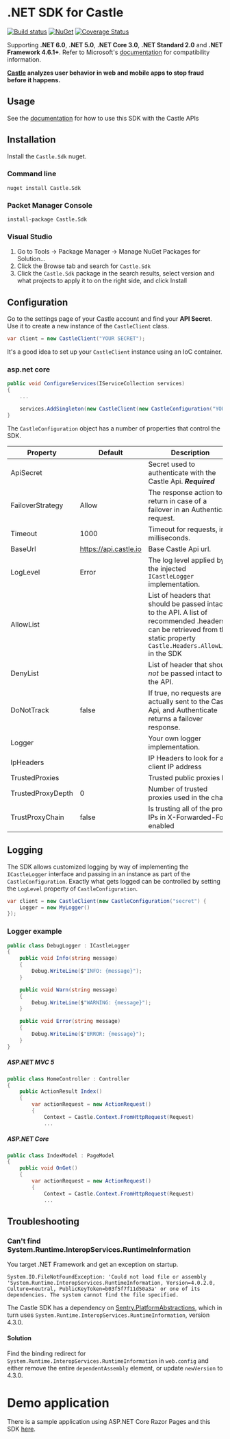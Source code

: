 # .NET SDK for Castle

[![Build status](https://ci.appveyor.com/api/projects/status/rf0304hhym6k7d7s/branch/master?svg=true)](https://ci.appveyor.com/project/DevTools/castle-dotnet)
[![NuGet](https://img.shields.io/nuget/v/castle.sdk.svg)](https://www.nuget.org/packages/Castle.Sdk/)
[![Coverage Status](https://coveralls.io/repos/github/castle/castle-dotnet/badge.svg?branch=master)](https://coveralls.io/github/castle/castle-dotnet?branch=master)

Supporting **.NET 6.0**, **.NET 5.0**, **.NET Core 3.0**, **.NET Standard 2.0** and **.NET Framework 4.6.1+**. Refer to Microsoft's [documentation](https://docs.microsoft.com/en-us/dotnet/standard/net-standard) for compatibility information.

**[Castle](https://castle.io) analyzes user behavior in web and mobile apps to stop fraud before it happens.**

## Usage

See the [documentation](https://docs.castle.io) for how to use this SDK with the Castle APIs

## Installation

Install the `Castle.Sdk` nuget.

### Command line

    nuget install Castle.Sdk

### Packet Manager Console

    install-package Castle.Sdk

### Visual Studio

1. Go to Tools -> Package Manager -> Manage NuGet Packages for Solution...
2. Click the Browse tab and search for `Castle.Sdk`
3. Click the `Castle.Sdk` package in the search results, select version and what projects to apply it to on the right side, and click Install

## Configuration

Go to the settings page of your Castle account and find your **API Secret**. Use it to create a new instance of the `CastleClient` class.

```csharp
var client = new CastleClient("YOUR SECRET");
```

It's a good idea to set up your `CastleClient` instance using an IoC container.

### asp&#46;net core

```csharp
public void ConfigureServices(IServiceCollection services)
{
    ...

    services.AddSingleton(new CastleClient(new CastleConfiguration("YOUR SECRET")));
}
```

The `CastleConfiguration` object has a number of properties that control the SDK.

| Property          | Default               | Description                                                                                                                                                             |
| ----------------- | --------------------- | ----------------------------------------------------------------------------------------------------------------------------------------------------------------------- |
| ApiSecret         |                       | Secret used to authenticate with the Castle Api. **_Required_**                                                                                                         |
| FailoverStrategy  | Allow                 | The response action to return in case of a failover in an Authenticate request.                                                                                         |
| Timeout           | 1000                  | Timeout for requests, in milliseconds.                                                                                                                                  |
| BaseUrl           | https://api.castle.io | Base Castle Api url.                                                                                                                                                    |
| LogLevel          | Error                 | The log level applied by the injected `ICastleLogger` implementation.                                                                                                   |
| AllowList         |                       | List of headers that should be passed intact to the API. A list of recommended .headers can be retrieved from the static property `Castle.Headers.AllowList` in the SDK |
| DenyList          |                       | List of header that should _not_ be passed intact to the API.                                                                                                           |
| DoNotTrack        | false                 | If true, no requests are actually sent to the Caste Api, and Authenticate returns a failover response.                                                                  |
| Logger            |                       | Your own logger implementation.                                                                                                                                         |
| IpHeaders         |                       | IP Headers to look for a client IP address                                                                                                                              |
| TrustedProxies    |                       | Trusted public proxies list                                                                                                                                             |
| TrustedProxyDepth | 0                     | Number of trusted proxies used in the chain                                                                                                                             |
| TrustProxyChain   | false                 | Is trusting all of the proxy IPs in X-Forwarded-For enabled                                                                                                             |

## Logging

The SDK allows customized logging by way of implementing the `ICastleLogger` interface and passing in an instance as part of the `CastleConfiguration`. Exactly what gets logged can be controlled by setting the `LogLevel` property of `CastleConfiguration`.

```csharp
var client = new CastleClient(new CastleConfiguration("secret") {
    Logger = new MyLogger()
});
```

### Logger example

```csharp
public class DebugLogger : ICastleLogger
{
    public void Info(string message)
    {
        Debug.WriteLine($"INFO: {message}");
    }

    public void Warn(string message)
    {
        Debug.WriteLine($"WARNING: {message}");
    }

    public void Error(string message)
    {
        Debug.WriteLine($"ERROR: {message}");
    }
}
```

##### ASP&#46;NET MVC 5

```csharp
public class HomeController : Controller
{
    public ActionResult Index()
    {
        var actionRequest = new ActionRequest()
        {
            Context = Castle.Context.FromHttpRequest(Request)
            ...
```

##### ASP&#46;NET Core

```csharp
public class IndexModel : PageModel
{
    public void OnGet()
    {
        var actionRequest = new ActionRequest()
        {
            Context = Castle.Context.FromHttpRequest(Request)
            ...
```

## Troubleshooting

### Can't find System.Runtime.InteropServices.RuntimeInformation

You target .NET Framework and get an exception on startup.

`System.IO.FileNotFoundException: 'Could not load file or assembly 'System.Runtime.InteropServices.RuntimeInformation, Version=4.0.2.0, Culture=neutral, PublicKeyToken=b03f5f7f11d50a3a' or one of its dependencies. The system cannot find the file specified.`

The Castle SDK has a dependency on [Sentry.PlatformAbstractions](https://www.nuget.org/packages/Sentry.PlatformAbstractions/), which in turn uses `System.Runtime.InteropServices.RuntimeInformation`, version 4.3.0.

#### Solution

Find the binding redirect for `System.Runtime.InteropServices.RuntimeInformation` in `web.config` and either remove the entire `dependentAssembly` element, or update `newVersion` to 4.3.0.

# Demo application

There is a sample application using ASP&#46;NET Core Razor Pages and this SDK [here](https://github.com/castle/dotnet-example).
